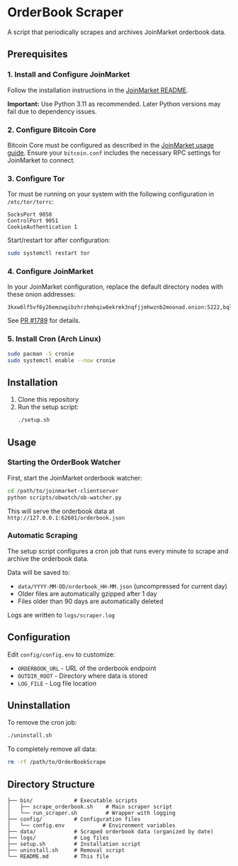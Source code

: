 # OrderBook Scraper

A script that periodically scrapes and archives JoinMarket orderbook data.

## Prerequisites

### 1. Install and Configure JoinMarket

Follow the installation instructions in the [JoinMarket README](https://github.com/JoinMarket-Org/joinmarket-clientserver).

**Important:** Use Python 3.11 as recommended. Later Python versions may fail due to dependency issues.

### 2. Configure Bitcoin Core

Bitcoin Core must be configured as described in the [JoinMarket usage guide](https://github.com/JoinMarket-Org/joinmarket-clientserver/blob/master/docs/USAGE.md#configure). Ensure your `bitcoin.conf` includes the necessary RPC settings for JoinMarket to connect.

### 3. Configure Tor

Tor must be running on your system with the following configuration in `/etc/tor/torrc`:

```
SocksPort 9050
ControlPort 9051
CookieAuthentication 1
```

Start/restart tor after configuration:
```bash
sudo systemctl restart tor
```

### 4. Configure JoinMarket

In your JoinMarket configuration, replace the default directory nodes with these onion addresses:

```
3kxw6lf5vf6y26emzwgibzhrzhmhqiw6ekrek3nqfjjmhwznb2moonad.onion:5222,bqlpq6ak24mwvuixixitift4yu42nxchlilrcqwk2ugn45tdclg42qid.onion:5222,coinjointovy3eq5fjygdwpkbcdx63d7vd4g32mw7y553uj3kjjzkiqd.onion:5222,jmarketxf5wc4aldf3slm5u6726zsky52bqnfv6qyxe5hnafgly6yuyd.onion:5222,odpwaf67rs5226uabcamvypg3y4bngzmfk7255flcdodesqhsvkptaid.onion:5222,satoshi2vcg5e2ept7tjkzlkpomkobqmgtsjzegg6wipnoajadissead.onion:5222,shssats5ucnwdpticbb4dxvh2z364ykjfmvsoze6tkfjceq35ededagjpdmpxm6yd.onion:5222,ylegp63psfqh3zk2huckf2xth6dxvh2z364ykjfmvsoze6tkfjceq7qd.onion:5222
```

See [PR #1789](https://github.com/JoinMarket-Org/joinmarket-clientserver/pull/1789/files) for details.

### 5. Install Cron (Arch Linux)

```bash
sudo pacman -S cronie
sudo systemctl enable --now cronie
```

## Installation

1. Clone this repository
2. Run the setup script:
   ```bash
   ./setup.sh
   ```

## Usage

### Starting the OrderBook Watcher

First, start the JoinMarket orderbook watcher:
```bash
cd /path/to/joinmarket-clientserver
python scripts/obwatch/ob-watcher.py
```

This will serve the orderbook data at `http://127.0.0.1:62601/orderbook.json`

### Automatic Scraping

The setup script configures a cron job that runs every minute to scrape and archive the orderbook data.

Data will be saved to:
- `data/YYYY-MM-DD/orderbook_HH-MM.json` (uncompressed for current day)
- Older files are automatically gzipped after 1 day
- Files older than 90 days are automatically deleted

Logs are written to `logs/scraper.log`

## Configuration

Edit `config/config.env` to customize:
- `ORDERBOOK_URL` - URL of the orderbook endpoint
- `OUTDIR_ROOT` - Directory where data is stored
- `LOG_FILE` - Log file location

## Uninstallation

To remove the cron job:
```bash
./uninstall.sh
```

To completely remove all data:
```bash
rm -rf /path/to/OrderBookScrape
```

## Directory Structure

```
├── bin/             # Executable scripts
│   ├── scrape_orderbook.sh    # Main scraper script
│   └── run_scraper.sh         # Wrapper with logging
├── config/          # Configuration files
│   └── config.env            # Environment variables
├── data/            # Scraped orderbook data (organized by date)
├── logs/            # Log files
├── setup.sh         # Installation script
├── uninstall.sh     # Removal script
└── README.md        # This file
```